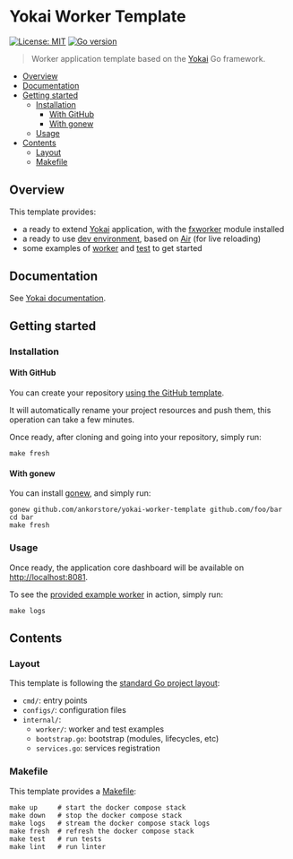 # Yokai Worker Template

[![License: MIT](https://img.shields.io/badge/License-MIT-blue.svg)](https://opensource.org/licenses/MIT)
[![Go version](https://img.shields.io/badge/Go-1.20-blue)](https://go.dev/)

> Worker application template based on the [Yokai](https://github.com/ankorstore/yokai) Go framework.

<!-- TOC -->
* [Overview](#overview)
* [Documentation](#documentation)
* [Getting started](#getting-started)
  * [Installation](#installation)
    * [With GitHub](#with-github)
    * [With gonew](#with-gonew)
  * [Usage](#usage)
* [Contents](#contents)
  * [Layout](#layout)
  * [Makefile](#makefile)
<!-- TOC -->

## Overview

This template provides:

- a ready to extend [Yokai](https://github.com/ankorstore/yokai) application, with the [fxworker](https://github.com/ankorstore/yokai/tree/main/fxworker) module installed
- a ready to use [dev environment](docker-compose.yaml), based on [Air](https://github.com/cosmtrek/air) (for live reloading)
- some examples of [worker](internal/worker/example.go) and [test](internal/worker/example_test.go) to get started

## Documentation

See [Yokai documentation](https://ankorstore.github.io/yokai).

## Getting started

### Installation

#### With GitHub

You can create your repository [using the GitHub template](https://github.com/new?template_name=yokai-worker-template&template_owner=ankorstore).

It will automatically rename your project resources and push them, this operation can take a few minutes.

Once ready, after cloning and going into your repository, simply run:

```shell
make fresh
```

#### With gonew

You can install [gonew](https://go.dev/blog/gonew), and simply run:

```shell
gonew github.com/ankorstore/yokai-worker-template github.com/foo/bar
cd bar
make fresh
```

### Usage

Once ready, the application core dashboard will be available on [http://localhost:8081](http://localhost:8081).

To see the [provided example worker](internal/worker/example.go) in action, simply run:

```shell
make logs
```

## Contents

### Layout

This template is following the [standard Go project layout](https://github.com/golang-standards/project-layout):

- `cmd/`: entry points
- `configs/`: configuration files
- `internal/`:
  - `worker/`: worker and test examples
  - `bootstrap.go`: bootstrap (modules, lifecycles, etc)
  - `services.go`: services registration

### Makefile

This template provides a [Makefile](Makefile):

```
make up     # start the docker compose stack
make down   # stop the docker compose stack
make logs   # stream the docker compose stack logs
make fresh  # refresh the docker compose stack
make test   # run tests
make lint   # run linter
```
